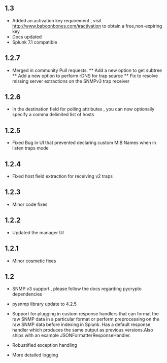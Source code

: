 1.3
-----
* Added an activation key requirement , visit http://www.baboonbones.com/#activation to obtain a free,non-expiring key
* Docs updated
* Splunk 7.1 compatible

1.2.7
-----

* Merged in community Pull requests.
**  Add a new option to get subtree
**  Add a new option to perform rDNS for trap source
**  Fix to resolve missing server extractions on the SNMPv3 trap receiver


1.2.6
-----

* In the destination field for polling attributes , you can now optionally specify a comma delimited list of hosts

1.2.5
-----

* Fixed Bug in UI that prevented declaring custom MIB Names when in listen traps mode

1.2.4
-----
* Fixed host field extraction for receiving v2 traps

1.2.3
-----
* Minor code fixes

1.2.2
-----
* Updated the manager UI

1.2.1
-----
* Minor cosmetic fixes

1.2
---
* SNMP v3 support , please follow the docs regarding pycrypto dependencies

* pysnmp library update to 4.2.5

* Support for plugging in custom response handlers that can format the raw SNMP data in a particular format or perform preprocessing on the raw SNMP data before indexing in Splunk. Has a default response handler which produces the same output as previous versions.Also ships with an example JSONFormatterResponseHandler.

* Robustified exception handling

* More detailed logging